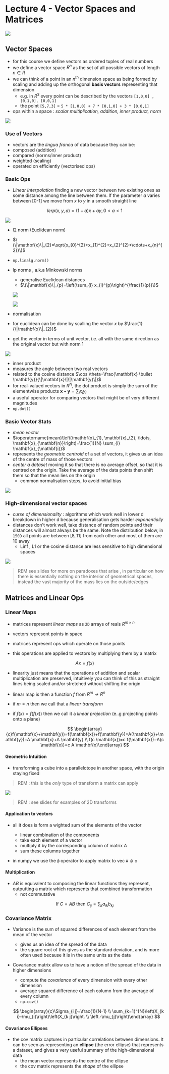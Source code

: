 # Lecture 4 - Vector Spaces and Matrices

![](@attachment/Clipboard_2021-05-24-04-13-19.png)

## Vector Spaces

 - for this course we define vectors as ordered tuples of real numbers
 - we define a vector space $R^n$ as the set of all possible vectors of length $n \in R$
  - we can think of a point in an $n^{th}$ dimension space as being formed by scaling and adding up the orthogonal **basis vectors** representing that dimension
    - e.g. in $R^3$ every point can be described by the vectors `[1,0,0] , [0,1,0], [0,0,1]`
    - the point `[5,7,3]` = `5 * [1,0,0] + 7 * [0,1,0] + 3 * [0,0,1]`
 - ops within a space : *scalar multiplication, addition, inner product, norm*

![](@attachment/Clipboard_2021-05-24-04-26-41.png)

### Use of Vectors

 - vectors are the *lingua franca* of data because they can be:
 - composed (addition)
 - compared (norms/inner product)
 - weighted (scaling)
 - operated on efficiently (vectorised ops)

### Basic Ops

 - *Linear Interpolation* finding a new vector between two existing ones as some distance among the line between them. If the parameter $a$ varies between [0-1] we move from $x$ to $y$ in a smooth straight line

 $$lerp(x,y,a) = (1-a)x + ay , 0 < a < 1$$

 ![](@attachment/Clipboard_2021-05-24-04-33-57.png)

 - l2 norm (Euclidean norm)
  - $\(\|\mathbf{x}\|_{2}=\sqrt{x_{0}^{2}+x_{1}^{2}+x_{2}^{2}+\cdots+x_{n}^{2}}\)$
  - `np.linalg.norm()`
- lp norms , a.k.a Minkowski norms
  - generalise Euclidean distances
  - $\(\|\mathbf{x}\|_{p}=\left(\sum_{i} x_{i}^{p}\right)^{\frac{1}{p}}\)$

  ![](@attachment/Clipboard_2021-05-24-04-36-54.png)

  ![](@attachment/Clipboard_2021-05-24-04-37-19.png)

 - normalisation
  - for euclidean can be done by scalling the vector $x$ by $\frac{1}{\|\mathbf{x}\|_{2}}$
  - get the vector in terms of unit vector, i.e. all with the same direction as the original vector but with norm 1

  ![](@attachment/Clipboard_2021-05-24-04-39-58.png)

 - inner product
  - measures the angle between two real vectors
  - related to the cosine distance $\cos \theta=\frac{\mathbf{x} \bullet \mathbf{y}}{\|\mathbf{x}\|\|\mathbf{y}\|}$
  - for real-valued vectors in $R^N$, the dot product is simply the sum of the elementwise products $\mathbf{x} \bullet \mathbf{y}=\sum_{i} x_{i} y_{i}$
  - a useful operator for comparing vectors that might be of very different magnitudes
  - `np.dot()`

### Basic Vector Stats

 - *mean vector*
  - $\operatorname{mean}\left(\mathbf{x}_{1}, \mathbf{x}_{2}, \ldots, \mathbf{x}_{\mathbf{n}}\right)=\frac{1}{N} \sum_{i} \mathbf{x}_{\mathbf{i}}$
  - represents the *geometric centroid* of a set of vectors, it gives us an idea of the centre of mass of those vectors
  - *center a dataset* moving it so that there is no average offset, so that it is centred on the origin. Take the average of the data points then shift them so that the mean lies on the origin
    - common normalisation steps, to avoid initial bias


![](@attachment/Clipboard_2021-05-24-04-46-24.png)

 ### High-dimensional vector spaces

  - *curse of dimensionality* : algorithms which work well in lower d breakdown in higher d because generalisation gets harder *exponentially*
  - distances don't work well, take distance of random points and their distances will almost always be the same. Note the distribution below, in `150D` all points are between $[8,11]$ from each other and most of them are $10$ away
    - Linf , L1 or the cosine distance are less sensitive to high dimensional spaces
  
  ![](https://cdn.mathpix.com/snip/images/4LO4YYa6GIZGgzVMUJt54fRwYhS0xkN4kJjurr3_kHw.original.fullsize.png)

> REM see slides for more on paradoxes that arise , in particular on how there is essentially nothing on the interior of geometrical spaces, instead the vast majority of the mass lies on the outside/edges


## Matrices and Linear Ops

### Linear Maps

 - matrices represent *linear maps* as `2D` arrays of reals $R^{m \times n}$
  - vectors represent points in space
  - matrices represent ops which operate on those points

 - this operations are applied to vectors by multiplying them by a matrix

 $$Ax = f(x)$$

 - linearity just means that the operations of addition and scalar multiplication are preserved, intuitively you can think of this as straight lines being scaled and/or stretched without shifting the origin 

 - linear map is then a function $f$ from $R^m \to R^n$ 
  - if $m = n$ then we call that a *linear transform*
  - if $f(x) = f(f(x))$ then we call it a *linear projection* (e..g projecting points onto a plane)

$$
\begin{array}{c}f(\mathbf{x}+\mathbf{y})=f(\mathbf{x})+f(\mathbf{y})=A(\mathbf{x}+\mathbf{y})=A \mathbf{x}+A \mathbf{y} \\ f(c \mathbf{x})=c f(\mathbf{x})=A(c \mathbf{x})=c A \mathbf{x}\end{array}
$$

 #### Geometric Intuition

 - transforming a cube into a parallelotope in another space, with the origin staying fixed

 > REM : this is the *only* type of transform a matrix can apply
 
 ![](@attachment/Clipboard_2021-05-24-05-03-50.png)

 > REM : see slides for examples of 2D transforms

 #### Application to vectors

- all it does is form a wighted sum of the elements of the vector
  - linear combination of the components
  - take each element of a vector
  - multiply it by the corresponding column of matrix $A$
  - sum these columns together

- in numpy we use the `@` operator to apply matrix to vec `A @ x`

#### Multiplication

- $AB$ is equivalent to composing the linear functions they represent, outputting a matrix which represents that combined transformation
  - not commutative

$$
\text { If } C=A B \text { then } C_{i j}=\sum_{k} a_{i k} b_{k j}
$$

### Covariance Matrix

- Variance is the sum of squared differences of each element from the mean of the vector
  - gives us an idea of the spread of the data
  - the square root of this gives us the standard deviation, and is more often used because it is in the same units as the data

- Covariance matrix allow us to have a notion of the spread of the data in higher dimensions
  - compute the *covariance* of every dimension with every other dimension
  - average squared difference of each column from the average of every column
  - `np.cov()`


  $$
\begin{array}{c}\Sigma_{i j}=\frac{1}{N-1} \\ \sum_{k=1}^{N}\left(X_{k i}-\mu_{i}\right)\left(X_{k j}\right. \\ \left.-\mu_{j}\right)\end{array}
$$

#### Covariance Ellipses

- the cov matrix captures in particular correlations between dimensions. It can be seen as representing an **ellipse** (the error ellipse) that represents a dataset, and gives a very useful summary of the high-dimensional data
  - the mean vector represents the centre of the ellipse
  - the cov matrix represents the *shape* of the ellipse


